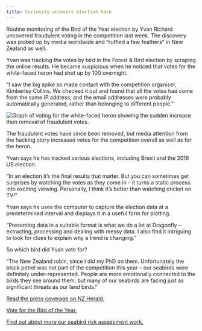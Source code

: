 ```yaml
---
title: Curiosity uncovers election hack
---
```

Routine monitoring of the Bird of the Year election by Yvan Richard uncovered
fraudulent voting in the competition last week. The discovery was picked up by
media worldwide and “ruffled a few feathers” in New Zealand as well.

<!--more-->

Yvan was tracking the votes by bird in the Forest & Bird election by scraping
the online results. He became suspicious when he noticed that votes for the
white-faced heron had shot up by 100 overnight.

“I saw the big spike so made contact with the competition organiser, Kimberley
Collins. We checked it out and found that all the votes had come from the same
IP address, and the email addresses were probably automatically generated, rather
than belonging to different people.”

![Graph of voting for the white-faced heron showing the sudden increase then removal of fraudulent votes.](/news/2017-10-15-boty-hack/white-faced-heron-votes.jpg)

The fraudulent votes have since been removed, but media attention from the
hacking story increased votes for the competition overall as well as for the
heron.

Yvan says he has tracked various elections, including Brexit and the 2016 US
election.

“In an election it’s the final results that matter. But you can sometimes get
surprises by watching the votes as they come in – it turns a static
process into exciting viewing. Personally, I think it’s better than watching
cricket on TV!”

Yvan says he uses the computer to capture the election data at a predetermined
interval and displays it in a useful form for plotting.

“Presenting data in a suitable format is what we do a lot at Dragonfly –
extracting, processing and dealing with messy data. I also find it intriguing to
look for clues to explain why a trend is changing.”

So which bird did Yvan vote for?

“The New Zealand robin, since I did my PhD on them. Unfortunately the black petrel
was not part of the competition this year – our seabirds were definitely
under-represented. People are more emotionally connected to the birds they see
around them, but many of our seabirds are facing just as significant threats as
our land birds.”

[Read the press coverage on NZ Herald.](http://www.nzherald.co.nz/nz/news/article.cfm?c_id=1&objectid=11931731)

[Vote for the Bird of the Year.](https://www.birdoftheyear.org.nz/)

[Find out about more our seabird risk assessment work.](https://www.dragonfly.co.nz/work/seabird-risk.html)
